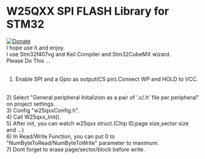 # W25QXX SPI FLASH Library for STM32
[![Donate](https://img.shields.io/badge/Donate-PayPal-green.svg)](YOUR_EMAIL_CODE)
<br />
I hope use it and enjoy.
<br />
I use Stm32f407vg and Keil Compiler and Stm32CubeMX wizard.
 <br />
Please Do This ...
<br />
<br />
1) Enable SPI and a Gpio as output(CS pin).Connect WP and HOLD to VCC.
<br />
2) Select "General peripheral Initalizion as a pair of '.c/.h' file per peripheral" on project settings.
<br />
3) Config "w25qxxConfig.h".
<br />
4) Call W25qxx_Init(). 
<br />
5) After init, you can watch w25qxx struct.(Chip ID,page size,sector size and ...)
<br />
6) In Read/Write Function, you can put 0 to "NumByteToRead/NumByteToWrite" parameter to maximum.
<br />
7) Dont forget to erase page/sector/block before write.

